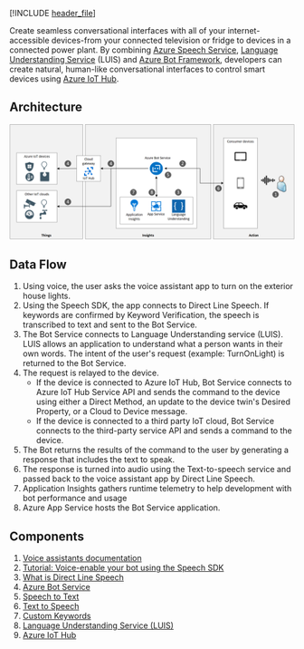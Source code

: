 
<!-- cSpell:ignore khilscher -->



[!INCLUDE [header_file](../../../includes/sol-idea-header.yml)]

Create seamless conversational interfaces with all of your internet-accessible devices-from your connected television or fridge to devices in a connected power plant. By combining [Azure Speech Service](/azure/cognitive-services/speech-service/overview), [Language Understanding Service](/azure/cognitive-services/luis/) (LUIS) and [Azure Bot Framework](/azure/bot-service/?view=azure-bot-service-4.0), developers can create natural, human-like conversational interfaces to control smart devices using [Azure IoT Hub](https://azure.microsoft.com/services/iot-hub/).

## Architecture

![Architecture diagram](../media/controlling-iot-devices-using-voice.svg)

## Data Flow

1. Using voice, the user asks the voice assistant app to turn on the exterior house lights.
1. Using the Speech SDK, the app connects to Direct Line Speech. If keywords are confirmed by Keyword Verification, the speech is transcribed to text and sent to the Bot Service.
1. The Bot Service connects to Language Understanding service (LUIS). LUIS allows an application to understand what a person wants in their own words. The intent of the user's request (example: TurnOnLight) is returned to the Bot Service.
1. The request is relayed to the device.
    * If the device is connected to Azure IoT Hub, Bot Service connects to Azure IoT Hub Service API and sends the command to the device using either a Direct Method, an update to the device twin's Desired Property, or a Cloud to Device message.
    * If the device is connected to a third party IoT cloud, Bot Service connects to the third-party service API and sends a command to the device.
1. The Bot returns the results of the command to the user by generating a response that includes the text to speak.
1. The response is turned into audio using the Text-to-speech service and passed back to the voice assistant app by Direct Line Speech.
1. Application Insights gathers runtime telemetry to help development with bot performance and usage
1. Azure App Service hosts the Bot Service application.

## Components

1. [Voice assistants documentation](/azure/cognitive-services/speech-service/index-voice-assistants)
1. [Tutorial: Voice-enable your bot using the Speech SDK](/azure/cognitive-services/speech-service/tutorial-voice-enable-your-bot-speech-sdk)
1. [What is Direct Line Speech](/azure/cognitive-services/speech-service/direct-line-speech)
1. [Azure Bot Service](/azure/bot-service/?view=azure-bot-service-4.0)
1. [Speech to Text](/azure/cognitive-services/speech-service/speech-to-text)
1. [Text to Speech](/azure/cognitive-services/speech-service/text-to-speech)
1. [Custom Keywords](/azure/cognitive-services/speech-service/speech-devices-sdk-create-kws)
1. [Language Understanding Service (LUIS)](/azure/cognitive-services/luis/)
1. [Azure IoT Hub](https://azure.microsoft.com/services/iot-hub/)